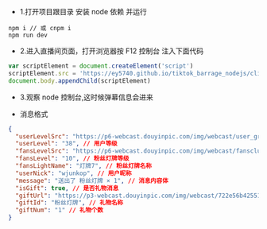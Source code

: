 - 1.打开项目跟目录 安装 node 依赖 并运行

```node
npm i // 或 cnpm i
npm run dev
```

- 2.进入直播间页面，打开浏览器按 F12 控制台 注入下面代码

```javascript
var scriptElement = document.createElement('script')
scriptElement.src = 'https://ey5740.github.io/tiktok_barrage_nodejs/client.js?t=' + Math.random()
document.body.appendChild(scriptElement)
```

- 3.观察 node 控制台,这时候弹幕信息会进来

- 消息格式

```json
{
  "userLevelSrc": "https://p6-webcast.douyinpic.com/img/webcast/user_grade_level_v5_38.png~tplv-obj.image",
  "userLevel": "38", // 用户等级
  "fansLevelSrc": "https://p6-webcast.douyinpic.com/img/webcast/fansclub_level_v6_10.png~tplv-obj.image",
  "fansLevel": "10", // 粉丝灯牌等级
  "fansLightName": "灯牌7", // 粉丝灯牌名称
  "userNick": "wjunkop", // 用户昵称
  "message": "送出了 粉丝灯牌 × 1", // 消息内容体
  "isGift": true, // 是否礼物消息
  "giftUrl": "https://p3-webcast.douyinpic.com/img/webcast/722e56b42551d6490e5ebd9521287c67~tplv-obj.png",
  "giftId": "粉丝灯牌", // 礼物名称
  "giftNum": "1" // 礼物个数
}
```
